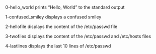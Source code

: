 0-hello_world prints “Hello, World” to the standard output

1-confused_smiley displays a confused smiley

2-hellofile displays the content of the /etc/passwd file

3-twofiles displays the content of the /etc/passwd and /etc/hosts files

4-lastlines displays the last 10 lines of /etc/passwd 
